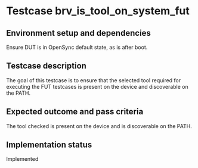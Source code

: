 # Testcase brv_is_tool_on_system_fut

## Environment setup and dependencies

Ensure DUT is in OpenSync default state, as is after boot.

## Testcase description

The goal of this testcase is to ensure that the selected tool required for
executing the FUT testcases is present on the device and discoverable on the
PATH.

## Expected outcome and pass criteria

The tool checked is present on the device and is discoverable on the PATH.

## Implementation status

Implemented
